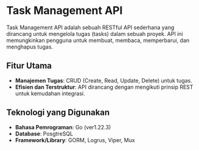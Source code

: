 # Task Management API

Task Management API adalah sebuah RESTful API sederhana yang dirancang untuk mengelola tugas (tasks) dalam sebuah proyek. API ini memungkinkan pengguna untuk membuat, membaca, memperbarui, dan menghapus tugas.

## Fitur Utama

- **Manajemen Tugas**: CRUD (Create, Read, Update, Delete) untuk tugas.
- **Efisien dan Terstruktur**: API dirancang dengan mengikuti prinsip REST untuk kemudahan integrasi.

## Teknologi yang Digunakan

- **Bahasa Pemrograman**: Go (ver1.22.3)
- **Database**: PosgtreSQL
- **Framework/Library**: GORM, Logrus, Viper, Mux
